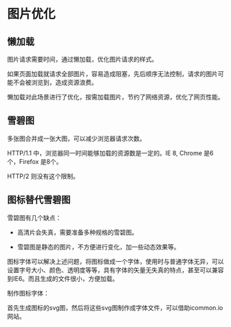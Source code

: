 # 图片优化

## 懒加载

图片请求需要时间，通过懒加载，优化图片请求的样式。

如果页面加载就请求全部图片，容易造成阻塞，先后顺序无法控制，请求的图片可能不会被浏览到，造成资源浪费。

懒加载对此场景进行了优化，按需加载图片，节约了网络资源，优化了网页性能。



## 雪碧图

多张图合并成一张大图，可以减少浏览器请求次数。

HTTP/1.1 中，浏览器同一时间能够加载的资源数是一定的。IE 8, Chrome 是6个，Firefox 是8个。

HTTP/2 则没有这个限制。



## 图标替代雪碧图

雪碧图有几个缺点：

- 高清片会失真，需要准备多种规格的雪碧图。

- 雪碧图是静态的图片，不方便进行变化，加一些动态效果等。

图标字体可以解决上述问题，将图标做成一个字体，使用时与普通字体无异，可以设置字号大小、颜色、透明度等等，具有字体的矢量无失真的特点，甚至可以兼容到IE6。而且生成的文件很小，方便加载。

制作图标字体：

首先生成图标的svg图，然后将这些svg图制作成字体文件，可以借助icommon.io网站。

